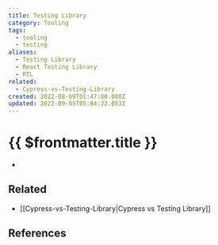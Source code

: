 ```yaml
---
title: Testing Library
category: Tooling
tags:
  - tooling
  - testing
aliases:
  - Testing Library
  - React Testing Library
  - RTL
related:
  - Cypress-vs-Testing-Library
created: 2022-08-09T01:47:00.000Z
updated: 2022-09-05T05:04:22.053Z
---
```


# {{ $frontmatter.title }}

-

## Related

- [[Cypress-vs-Testing-Library|Cypress vs Testing Library]]

## References
